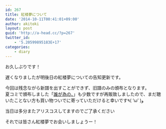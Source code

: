 ```yaml
---
id: 267
title: 紅楼夢について
date: '2014-10-11T00:41:01+09:00'
author: akitoki
layout: post
guid: 'http://a-head.cc/?p=267'
twitter_id:
    - '5.20599895183E+17'
categories:
    - diary
---
```


お久しぶりです！

遅くなりましたが明後日の紅楼夢についての告知更新です。

今回は残念ながら新譜を出すことができず、旧譜のみの頒布となります。  
夏コミで頒布しました「[誰が為の、](http://a-head.cc/c86/)」も少数ですが再販致しましたので、まだ聴いたことない方も買い物ついでに寄っていただけると幸いです٩( ‘ω’ )و

当日は多分またアリスコスしてますのでご了承ください

それでは皆さん紅楼夢でお会いしましょうー！

